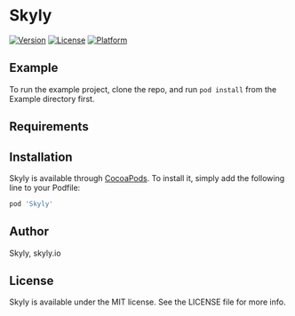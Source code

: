 # Skyly

[![Version](https://img.shields.io/cocoapods/v/Skyly.svg?style=flat)](https://cocoapods.org/pods/Skyly)
[![License](https://img.shields.io/cocoapods/l/Skyly.svg?style=flat)](https://cocoapods.org/pods/Skyly)
[![Platform](https://img.shields.io/cocoapods/p/Skyly.svg?style=flat)](https://cocoapods.org/pods/Skyly)

## Example

To run the example project, clone the repo, and run `pod install` from the Example directory first.

## Requirements

## Installation

Skyly is available through [CocoaPods](https://cocoapods.org). To install
it, simply add the following line to your Podfile:

```ruby
pod 'Skyly'
```

## Author

Skyly, skyly.io

## License

Skyly is available under the MIT license. See the LICENSE file for more info.
